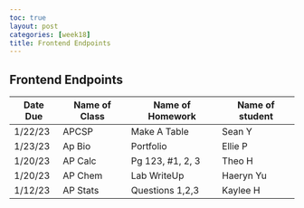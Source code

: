 ```yaml
---
toc: true
layout: post
categories: [week18]
title: Frontend Endpoints
---
```

## Frontend Endpoints

| Date Due          | Name of Class | Name of Homework | Name of student |
|-------------------|---------------|------------------|-----------------|
|1/22/23| APCSP | Make A Table | Sean Y |     
|1/23/23| Ap Bio | Portfolio | Ellie P |
|1/20/23| AP Calc | Pg 123, #1, 2, 3 | Theo H |
|1/20/23| AP Chem | Lab WriteUp | Haeryn Yu |
|1/12/23| AP Stats | Questions 1,2,3 | Kaylee H |